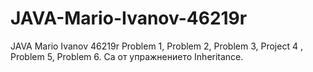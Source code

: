 # JAVA-Mario-Ivanov-46219r
JAVA Mario Ivanov 46219r
Problem 1, Problem 2, Problem 3, Project 4 , Problem 5, Problem 6. Са от упражнението Inheritance.
